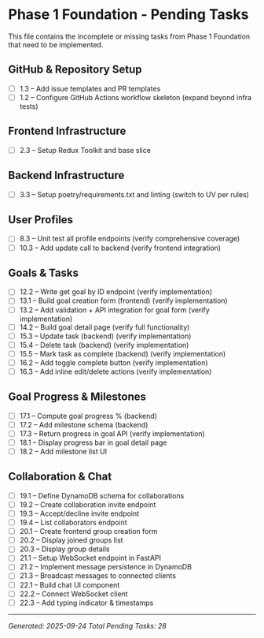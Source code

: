 # Phase 1 Foundation - Pending Tasks

This file contains the incomplete or missing tasks from Phase 1 Foundation that need to be implemented.

## GitHub & Repository Setup
- [ ] 1.3 – Add issue templates and PR templates
- [ ] 1.2 – Configure GitHub Actions workflow skeleton (expand beyond infra tests)

## Frontend Infrastructure
- [ ] 2.3 – Setup Redux Toolkit and base slice

## Backend Infrastructure
- [ ] 3.3 – Setup poetry/requirements.txt and linting (switch to UV per rules)

## User Profiles
- [ ] 8.3 – Unit test all profile endpoints (verify comprehensive coverage)
- [ ] 10.3 – Add update call to backend (verify frontend integration)

## Goals & Tasks
- [ ] 12.2 – Write get goal by ID endpoint (verify implementation)
- [ ] 13.1 – Build goal creation form (frontend) (verify implementation)
- [ ] 13.2 – Add validation + API integration for goal form (verify implementation)
- [ ] 14.2 – Build goal detail page (verify full functionality)
- [ ] 15.3 – Update task (backend) (verify implementation)
- [ ] 15.4 – Delete task (backend) (verify implementation)
- [ ] 15.5 – Mark task as complete (backend) (verify implementation)
- [ ] 16.2 – Add toggle complete button (verify implementation)
- [ ] 16.3 – Add inline edit/delete actions (verify implementation)

## Goal Progress & Milestones
- [ ] 17.1 – Compute goal progress % (backend)
- [ ] 17.2 – Add milestone schema (backend)
- [ ] 17.3 – Return progress in goal API (verify implementation)
- [ ] 18.1 – Display progress bar in goal detail page
- [ ] 18.2 – Add milestone list UI

## Collaboration & Chat
- [ ] 19.1 – Define DynamoDB schema for collaborations
- [ ] 19.2 – Create collaboration invite endpoint
- [ ] 19.3 – Accept/decline invite endpoint
- [ ] 19.4 – List collaborators endpoint
- [ ] 20.1 – Create frontend group creation form
- [ ] 20.2 – Display joined groups list
- [ ] 20.3 – Display group details
- [ ] 21.1 – Setup WebSocket endpoint in FastAPI
- [ ] 21.2 – Implement message persistence in DynamoDB
- [ ] 21.3 – Broadcast messages to connected clients
- [ ] 22.1 – Build chat UI component
- [ ] 22.2 – Connect WebSocket client
- [ ] 22.3 – Add typing indicator & timestamps

---
*Generated: 2025-09-24*
*Total Pending Tasks: 28*

